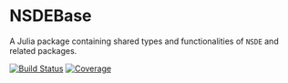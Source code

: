 # NSDEBase

A Julia package containing shared types and functionalities of `NSDE` and related packages.

[![Build Status](https://github.com/antonuccig/NSDEBase.jl/workflows/CI/badge.svg)](https://github.com/antonuccig/NSDEBase.jl/actions)
[![Coverage](https://codecov.io/gh/antonuccig/NSDEBase.jl/branch/master/graph/badge.svg)](https://codecov.io/gh/antonuccig/NSDEBase.jl)
